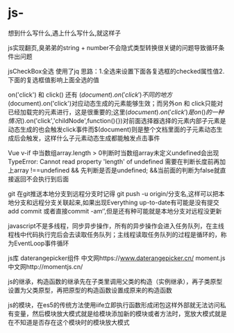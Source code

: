 # js-
想到什么写什么,遇上什么写什么,就这样子

js实现翻页,臭弟弟的string + number不会隐式类型转换很关键的问题导致循环条件出问题

jsCheckBox全选 使用了jq 思路：1.全选来设置下面各复选框的checked属性值2.下面的复选框值影响上面全选的值

on('click') 和 click() 还有 $(document).on('click')不同的地方$(document).on('click')对应动态生成的元素能够生效；而另外on 和 click只能对已经加载完的元素进行，这是很重要的;这里$(document).on('click')是on()的一种情况$().on('click','childNode',function(){})对前面选择器选择的元素内部子元素是动态生成的也会触发click事件而$(document)则是整个文档里面的子元素动态生成后会触发，这样什么子元素动态生成都能触发点击事件

Vue v-if 中当数组array.length > 0判断时当数组array未定义undefined会出现TypeError: Cannot read property 'length' of undefined
需要在判断长度前再加上array !==undefined && 先判断是否是undefined; &&当前面的判断为false就直接返回不会执行到后面

git 在git推送本地分支到远程分支时记得 git push -u origin/分支名,这样可以把本地分支和远程分支关联起来,如果出现Everything up-to-date有可能是没有提交add commit 或者直接commit -am‘’,但是还有种可能就是本地分支对远程没更新

javascript不是多线程，同步异步操作，所有的异步操作会进入任务队列，在主线程栈中代码执行完后会去读取任务队列；主线程读取任务队列的过程是循环的，称为EventLoop事件循环

js库
daterangepicker组件
中文网https://www.daterangepicker.cn/
moment.js
中文网http://momentjs.cn/

js的继承，构造函数的继承先在子类里调用父类的构造（实例继承），再子类原型设置为父类原型，再把原型的构造函数设置成原来的构造函数

js的模块，在es5的传统方法使用iife立即执行函数形成闭包这样外部就无法访问私有变量，然后模块放大模式就是给模块添加新的模块或者方法时，宽放大模式就是在不知道是否存在这个模块时的模块放大模式